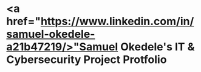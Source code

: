 # <a href="https://www.linkedin.com/in/samuel-okedele-a21b47219/>"Samuel Okedele</a>'s IT & Cybersecurity Project Protfolio
